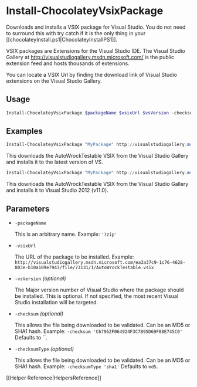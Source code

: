 # Install-ChocolateyVsixPackage

Downloads and installs a VSIX package for Visual Studio. You do not need to surround this with try catch if it is the only thing in your [[chocolateyInstall.ps1|ChocolateyInstallPS1]].

VSIX packages are Extensions for the Visual Studio IDE. The Visual Studio Gallery at http://visualstudiogallery.msdn.microsoft.com/ is the public extension feed and hosts thousands of extensions.

You can locate a VSIX Url by finding the download link of Visual Studio extensions on the Visual Studio Gallery.

## Usage

```powershell
Install-ChocolateyVsixPackage $packageName $vsixUrl $vsVersion -checksum $checksum -checksumType $checksumType
```

## Examples

```powershell
Install-ChocolateyVsixPackage "MyPackage" http://visualstudiogallery.msdn.microsoft.com/ea3a37c9-1c76-4628-803e-b10a109e7943/file/73131/1/AutoWrockTestable.vsix
```

This downloads the AutoWrockTestable VSIX from the Visual Studio Gallery and installs it to the latest version of VS.

```powershell
Install-ChocolateyVsixPackage "MyPackage" http://visualstudiogallery.msdn.microsoft.com/ea3a37c9-1c76-4628-803e-b10a109e7943/file/73131/1/AutoWrockTestable.vsix 11
```

This downloads the AutoWrockTestable VSIX from the Visual Studio Gallery and installs it to Visual Studio 2012 (v11.0).

## Parameters

* `-packageName`

    This is an arbitrary name.
    Example: `'7zip'`

* `-vsixUrl`

    The URL of the package to be installed.
    Example: `http://visualstudiogallery.msdn.microsoft.com/ea3a37c9-1c76-4628-803e-b10a109e7943/file/73131/1/AutoWrockTestable.vsix`

* `-vsVersion` _(optional)_
    
    The Major version number of Visual Studio where the package should be installed. This is optional. If not specified, the most recent Visual Studio installation will be targeted.

* `-checksum` _(optional)_

    This allows the file being downloaded to be validated. Can be an MD5 or SHA1 hash.
    Example: `-checksum 'C67962F064924F3C7B95D69F88E745C0'`
    Defaults to ``.

* `-checksumType` _(optional)_

    This allows the file being downloaded to be validated. Can be an MD5 or SHA1 hash.
    Example: `-checksumType 'sha1'`
    Defaults to `md5`.

[[Helper Reference|HelpersReference]]